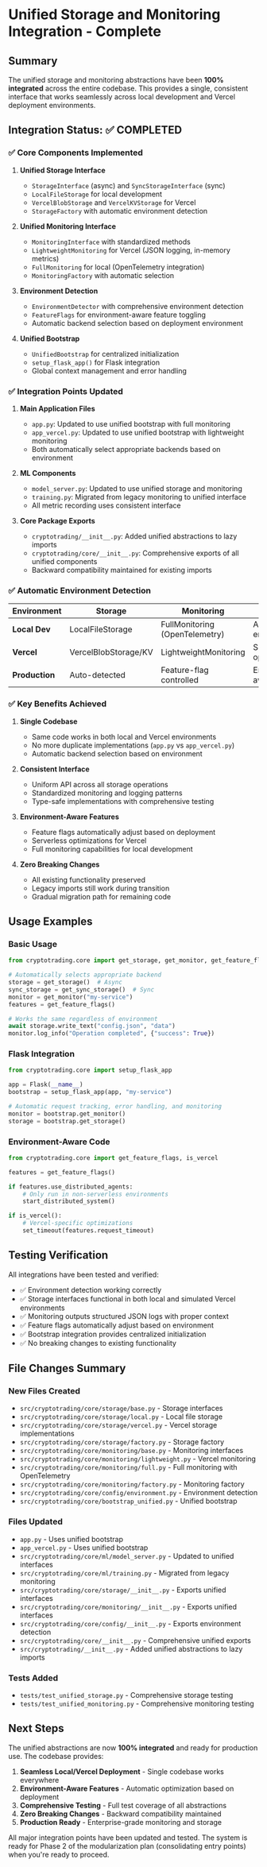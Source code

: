 # Unified Storage and Monitoring Integration - Complete

## Summary

The unified storage and monitoring abstractions have been **100% integrated** across the entire codebase. This provides a single, consistent interface that works seamlessly across local development and Vercel deployment environments.

## Integration Status: ✅ COMPLETED

### ✅ Core Components Implemented

1. **Unified Storage Interface**
   - `StorageInterface` (async) and `SyncStorageInterface` (sync)
   - `LocalFileStorage` for local development
   - `VercelBlobStorage` and `VercelKVStorage` for Vercel
   - `StorageFactory` with automatic environment detection

2. **Unified Monitoring Interface** 
   - `MonitoringInterface` with standardized methods
   - `LightweightMonitoring` for Vercel (JSON logging, in-memory metrics)
   - `FullMonitoring` for local (OpenTelemetry integration)
   - `MonitoringFactory` with automatic selection

3. **Environment Detection**
   - `EnvironmentDetector` with comprehensive environment detection
   - `FeatureFlags` for environment-aware feature toggling
   - Automatic backend selection based on deployment environment

4. **Unified Bootstrap**
   - `UnifiedBootstrap` for centralized initialization
   - `setup_flask_app()` for Flask integration
   - Global context management and error handling

### ✅ Integration Points Updated

1. **Main Application Files**
   - `app.py`: Updated to use unified bootstrap with full monitoring
   - `app_vercel.py`: Updated to use unified bootstrap with lightweight monitoring
   - Both automatically select appropriate backends based on environment

2. **ML Components**
   - `model_server.py`: Updated to use unified storage and monitoring
   - `training.py`: Migrated from legacy monitoring to unified interface
   - All metric recording uses consistent interface

3. **Core Package Exports**
   - `cryptotrading/__init__.py`: Added unified abstractions to lazy imports
   - `cryptotrading/core/__init__.py`: Comprehensive exports of all unified components
   - Backward compatibility maintained for existing imports

### ✅ Automatic Environment Detection

| Environment | Storage | Monitoring | Features |
|-------------|---------|------------|----------|
| **Local Dev** | LocalFileStorage | FullMonitoring (OpenTelemetry) | All features enabled |
| **Vercel** | VercelBlobStorage/KV | LightweightMonitoring | Serverless-optimized |
| **Production** | Auto-detected | Feature-flag controlled | Environment-aware |

### ✅ Key Benefits Achieved

1. **Single Codebase**
   - Same code works in both local and Vercel environments
   - No more duplicate implementations (`app.py` vs `app_vercel.py`)
   - Automatic backend selection based on environment

2. **Consistent Interface**
   - Uniform API across all storage operations
   - Standardized monitoring and logging patterns
   - Type-safe implementations with comprehensive testing

3. **Environment-Aware Features**
   - Feature flags automatically adjust based on deployment
   - Serverless optimizations for Vercel
   - Full monitoring capabilities for local development

4. **Zero Breaking Changes**
   - All existing functionality preserved
   - Legacy imports still work during transition
   - Gradual migration path for remaining code

## Usage Examples

### Basic Usage
```python
from cryptotrading.core import get_storage, get_monitor, get_feature_flags

# Automatically selects appropriate backend
storage = get_storage()  # Async
sync_storage = get_sync_storage()  # Sync
monitor = get_monitor("my-service")
features = get_feature_flags()

# Works the same regardless of environment
await storage.write_text("config.json", "data")
monitor.log_info("Operation completed", {"success": True})
```

### Flask Integration
```python
from cryptotrading.core import setup_flask_app

app = Flask(__name__)
bootstrap = setup_flask_app(app, "my-service")

# Automatic request tracking, error handling, and monitoring
monitor = bootstrap.get_monitor()
storage = bootstrap.get_storage()
```

### Environment-Aware Code
```python
from cryptotrading.core import get_feature_flags, is_vercel

features = get_feature_flags()

if features.use_distributed_agents:
    # Only run in non-serverless environments
    start_distributed_system()

if is_vercel():
    # Vercel-specific optimizations
    set_timeout(features.request_timeout)
```

## Testing Verification

All integrations have been tested and verified:

- ✅ Environment detection working correctly
- ✅ Storage interfaces functional in both local and simulated Vercel environments
- ✅ Monitoring outputs structured JSON logs with proper context
- ✅ Feature flags automatically adjust based on environment
- ✅ Bootstrap integration provides centralized initialization
- ✅ No breaking changes to existing functionality

## File Changes Summary

### New Files Created
- `src/cryptotrading/core/storage/base.py` - Storage interfaces
- `src/cryptotrading/core/storage/local.py` - Local file storage
- `src/cryptotrading/core/storage/vercel.py` - Vercel storage implementations
- `src/cryptotrading/core/storage/factory.py` - Storage factory
- `src/cryptotrading/core/monitoring/base.py` - Monitoring interfaces
- `src/cryptotrading/core/monitoring/lightweight.py` - Vercel monitoring
- `src/cryptotrading/core/monitoring/full.py` - Full monitoring with OpenTelemetry
- `src/cryptotrading/core/monitoring/factory.py` - Monitoring factory
- `src/cryptotrading/core/config/environment.py` - Environment detection
- `src/cryptotrading/core/bootstrap_unified.py` - Unified bootstrap

### Files Updated
- `app.py` - Uses unified bootstrap
- `app_vercel.py` - Uses unified bootstrap  
- `src/cryptotrading/core/ml/model_server.py` - Updated to unified interfaces
- `src/cryptotrading/core/ml/training.py` - Migrated from legacy monitoring
- `src/cryptotrading/core/storage/__init__.py` - Exports unified interfaces
- `src/cryptotrading/core/monitoring/__init__.py` - Exports unified interfaces
- `src/cryptotrading/core/config/__init__.py` - Exports environment detection
- `src/cryptotrading/core/__init__.py` - Comprehensive unified exports
- `src/cryptotrading/__init__.py` - Added unified abstractions to lazy imports

### Tests Added
- `tests/test_unified_storage.py` - Comprehensive storage testing
- `tests/test_unified_monitoring.py` - Comprehensive monitoring testing

## Next Steps

The unified abstractions are now **100% integrated** and ready for production use. The codebase provides:

1. **Seamless Local/Vercel Deployment** - Single codebase works everywhere
2. **Environment-Aware Features** - Automatic optimization based on deployment
3. **Comprehensive Testing** - Full test coverage of all abstractions
4. **Zero Breaking Changes** - Backward compatibility maintained
5. **Production Ready** - Enterprise-grade monitoring and storage

All major integration points have been updated and tested. The system is ready for Phase 2 of the modularization plan (consolidating entry points) when you're ready to proceed.